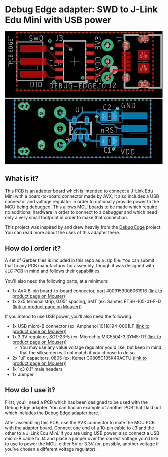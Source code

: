 # Debug Edge adapter: SWD to J-Link Edu Mini with USB power

<img src="https://github.com/nathancharlesjones/Debug-Edge_SWD-to-J-Link-Edu-Mini-adapter-with-USB-power/blob/main/Debug-Edge_SWD-J-Link-USB_top.png" width="600">

<img src="https://github.com/nathancharlesjones/Debug-Edge_SWD-to-J-Link-Edu-Mini-adapter-with-USB-power/blob/main/Debug-Edge_SWD-J-Link-USB_bottom.png" width="600">

## What is it?

This PCB is an adapter board which is intended to connect a J-Link Edu Mini with a board-to-board connector made by AVX; it also includes a USB connector and voltage regulator in order to optionally provide power to the MCU being debugged. This allows MCU boards to be made which require no additional hardware in order to connect to a debugger and which need only a very small footprint in order to make that connection.

This project was inspired by and drew heavily from the [Debug Edge](https://debug-edge.io/) project. You can read more about the uses of this adapter there.

## How do I order it?

A set of Gerber files is included in this repo as a .zip file. You can submit that to any PCB manufacturer for assembly, though it was designed with JLC PCB in mind and follows their [capabilities](https://jlcpcb.com/capabilities/Capabilities).

You'll also need the following parts, at a minimum:
- 1x AVX 6-pin board-to-board connector, part #009159006061916 ([link to product page on Mouser](https://www.mouser.com/ProductDetail/581-009159006061916/))
- 1x 2x5 terminal strip, 0.05" spacing, SMT (ex: Samtec FTSH-105-01-F-D ([link to product page on Mouser](https://www.mouser.com/ProductDetail/200-FTSH10501FD/)))

If you intend to use USB power, you'll also need the following:
- 1x USB micro-B connector (ex: Amphenol 10118194-0001LF ([link to product page on Mouser](https://www.mouser.com/ProductDetail/649-10118194-0001LF/)))
- 1x 3.3V regulator, SOT-23-5 (ex: Microchip MIC5504-3.3YM5-TR ([link to product page on Mouser](https://www.mouser.com/ProductDetail/998-MIC5504-3.3YM5TR/)))
  - You may use any value voltage regulator you'd like, but keep in mind that the silkscreen will not match if you choose to do so.
- 2x 1uF capacitors, 0805 (ex: Kemet C0805C105K4RACTU ([link to product page on Mouser](https://www.mouser.com/ProductDetail/80-C0805C105K4R/)))
- 1x 1x3 0.1" male headers
- 1x Jumper

## How do I use it?

First, you'll need a PCB which has been designed to be used with the Debug Edge adapter. You can find an example of another PCB that I laid out which includes the Debug Edge adapter [here](https://github.com/nathancharlesjones/STM32F103C8T6-breakout-board/).

After assembling this PCB, use the AVX connector to mate the MCU PCB with the adapter board. Connect one end of a 10-pin cable to J3 and the other to a J-Link Edu Mini. If you are using USB power, also connect a USB micro-B cable to J4 and place a jumper over the correct voltage you'd like to use to power the MCU, either 5V or 3.3V (or, possibly, another voltage if you've chosen a different voltage regulator).